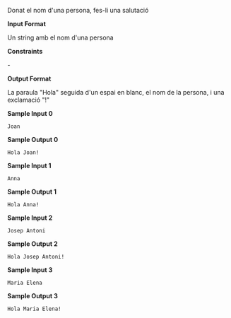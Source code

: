 Donat el nom d'una persona, fes-li una salutació

**Input Format**

Un string  amb el nom d'una persona

**Constraints**

\-

**Output Format**

La paraula "Hola" seguida d'un espai en blanc, el nom de la persona, i
una exclamació "\!"

**Sample Input 0**

    Joan

**Sample Output 0**

    Hola Joan!

**Sample Input 1**

    Anna

**Sample Output 1**

    Hola Anna!

**Sample Input 2**

    Josep Antoni

**Sample Output 2**

    Hola Josep Antoni!

**Sample Input 3**

    Maria Elena

**Sample Output 3**

    Hola Maria Elena!
